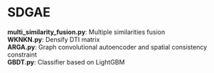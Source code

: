 # SDGAE
**multi_similarity_fusion.py**: Multiple similarities fusion  
**WKNKN.py**: Densify DTI matrix  
**ARGA.py**: Graph convolutional autoencoder and spatial consistency constraint  
**GBDT.py**: Classifier based on LightGBM

